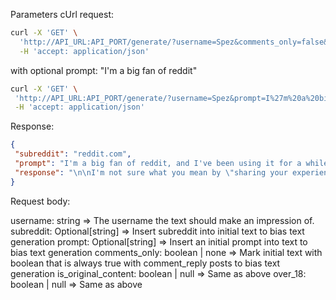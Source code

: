 
Parameters
cUrl request:
```bash
curl -X 'GET' \
  'http://API_URL:API_PORT/generate/?username=Spez&comments_only=false&is_original_content=false&over_18=false' \
  -H 'accept: application/json'
 ```
 
 with optional prompt: "I'm a big fan of reddit"
 ```bash
curl -X 'GET' \
  'http://API_URL:API_PORT/generate/?username=Spez&prompt=I%27m%20a%20big%20fan%20of%20reddit&comments_only=false&is_original_content=false&over_18=false' \
  -H 'accept: application/json'
 ```
 
 Response:
 ```json
 {
  "subreddit": "reddit.com",
  "prompt": "I'm a big fan of reddit, and I've been using it for a while now. I think it's a great way to get people to share their experiences and ideas.",
  "response": "\n\nI'm not sure what you mean by \"sharing your experiences\" or what it means to you.   I don't know if it is a good idea to have a bunch of people share your experience with you, but I do think that it would be a better idea if we could share it with people who are interested in learning more about reddit and what makes it tick. It's also a way for people like you to be able to see what's going on in the world around you and to know what your favorite subreddits are. If you're interested, you can find out more here"
}
```
Request body:

username: string => The username the text should make an impression of.
subreddit: Optional[string] => Insert subreddit into initial text to bias text generation
prompt: Optional[string] => Insert an initial prompt into text to bias text generation
comments_only: boolean | none => Mark initial text with boolean that is always true with comment_reply posts to bias text generation
is_original_content: boolean | null => Same as above
over_18: boolean | null  => Same as above
